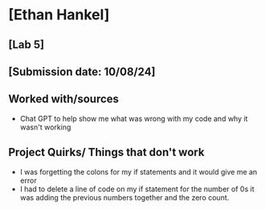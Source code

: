 # [Ethan Hankel]
## [Lab 5]
## [Submission date: 10/08/24]
## Worked with/sources 
* Chat GPT to help show me what was wrong with my code and why it wasn't working
## Project Quirks/ Things that don't work
* I was forgetting the colons for my if statements and it would give me an error
* I had to delete a line of code on my if statement for the number of 0s it was adding the previous numbers together and the zero count.
